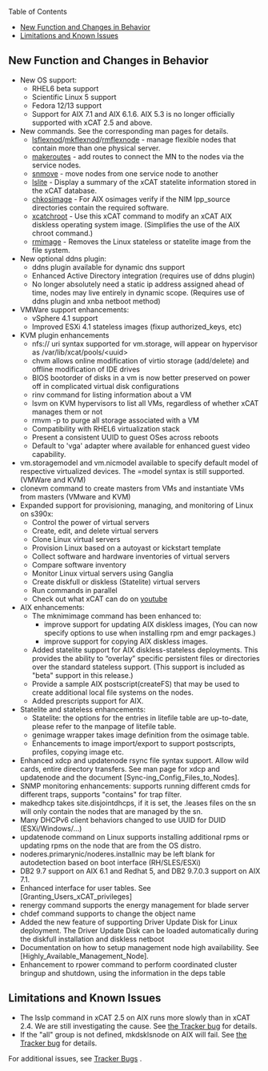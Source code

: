 <!-- START doctoc generated TOC please keep comment here to allow auto update -->
<!-- DON'T EDIT THIS SECTION, INSTEAD RE-RUN doctoc TO UPDATE -->
Table of Contents

- [New Function and Changes in Behavior](#new-function-and-changes-in-behavior)
- [Limitations and Known Issues](#limitations-and-known-issues)

<!-- END doctoc generated TOC please keep comment here to allow auto update -->

## New Function and Changes in Behavior

  * New OS support: 
    * RHEL6 beta support 
    * Scientific Linux 5 support 
    * Fedora 12/13 support 
    * Support for AIX 7.1 and AIX 6.1.6. AIX 5.3 is no longer officially supported with xCAT 2.5 and above. 
  * New commands. See the corresponding man pages for details. 
    * [lsflexnod](http://xcat.sourceforge.net/man1/lsflexnode.1.html)/[mkflexnod](http://xcat.sourceforge.net/man1/mkflexnode.1.html)/[rmflexnode](http://xcat.sourceforge.net/man1/rmflexnode.1.html) \- manage flexible nodes that contain more than one physical server. 
    * [makeroutes](http://xcat.sourceforge.net/man8/makeroutes.8.html) \- add routes to connect the MN to the nodes via the service nodes. 
    * [snmove](http://xcat.sourceforge.net/man1/snmove.1.html) \- move nodes from one service node to another 
    * [lslite](http://xcat.sourceforge.net/man1/lslite.1.html) \- Display a summary of the xCAT statelite information stored in the xCAT database. 
    * [chkosimage](http://xcat.sourceforge.net/man1/chkosimage.1.html) \- For AIX osimages verify if the NIM lpp_source directories contain the required software. 
    * [xcatchroot](http://xcat.sourceforge.net/man1/xcatchroot.1.html) \- Use this xCAT command to modify an xCAT AIX diskless operating system image. (Simplifies the use of the AIX chroot command.) 
    * [rmimage](http://xcat.sourceforge.net/man1/rmimage.1.html) \- Removes the Linux stateless or statelite image from the file system. 
  * New optional ddns plugin: 
    * ddns plugin available for dynamic dns support 
    * Enhanced Active Directory integration (requires use of ddns plugin) 
    * No longer absolutely need a static ip address assigned ahead of time, nodes may live entirely in dynamic scope. (Requires use of ddns plugin and xnba netboot method) 
  * VMWare support enhancements: 
    * vSphere 4.1 support 
    * Improved ESXi 4.1 stateless images (fixup authorized_keys, etc) 
  * KVM plugin enhancements 
    * nfs:// uri syntax supported for vm.storage, will appear on hypervisor as /var/lib/xcat/pools/&lt;uuid&gt;
    * chvm allows online modification of virtio storage (add/delete) and offline modification of IDE drives 
    * BIOS bootorder of disks in a vm is now better preserved on power off in complicated virtual disk configurations 
    * rinv command for listing information about a VM 
    * lsvm on KVM hypervisors to list all VMs, regardless of whether xCAT manages them or not 
    * rmvm -p to purge all storage associated with a VM 
    * Compatibility with RHEL6 virtualization stack 
    * Present a consistent UUID to guest OSes across reboots 
    * Default to 'vga' adapter where available for enhanced guest video capability. 
  * vm.storagemodel and vm.nicmodel available to specify default model of respective virtualized devices. The =model syntax is still supported. (VMWare and KVM) 
  * clonevm command to create masters from VMs and instantiate VMs from masters (VMware and KVM) 
  * Expanded support for provisioning, managing, and monitoring of Linux on s390x: 
    * Control the power of virtual servers 
    * Create, edit, and delete virtual servers 
    * Clone Linux virtual servers 
    * Provision Linux based on a autoyast or kickstart template 
    * Collect software and hardware inventories of virtual servers 
    * Compare software inventory 
    * Monitor Linux virtual servers using Ganglia 
    * Create diskfull or diskless (Statelite) virtual servers 
    * Run commands in parallel 
    * Check out what xCAT can do on [youtube](http://www.youtube.com/user/xcatuser)
  * AIX enhancements: 
    * The mknimimage command has been enhanced to: 
      * improve support for updating AIX diskless images, (You can now specify options to use when installing rpm and emgr packages.) 
      * improve support for copying AIX diskless images. 
    * Added statelite support for AIX diskless-stateless deployments. This provides the ability to “overlay” specific persistent files or directories over the standard stateless support. (This support is included as "beta" support in this release.) 
    * Provide a sample AIX postscript(createFS) that may be used to create additional local file systems on the nodes. 
    * Added prescripts support for AIX. 
  * Statelite and stateless enhancements: 
    * Statelite: the options for the entries in litefile table are up-to-date, please refer to the manpage of litefile table. 
    * genimage wrapper takes image definition from the osimage table. 
    * Enhancements to image import/export to support postscripts, profiles, copying image etc. 
  * Enhanced xdcp and updatenode rsync file syntax support. Allow wild cards, entire directory transfers. See man page for xdcp and updatenode and the document [Sync-ing_Config_Files_to_Nodes].
  * SNMP monitoring enhancements: supports running different cmds for different traps, supports "contains" for trap filter. 
  * makedhcp takes site.disjointdhcps, if it is set, the .leases files on the sn will only contain the nodes that are managed by the sn. 
  * Many DHCPv6 client behaviors changed to use UUID for DUID (ESXi/Windows/...) 
  * updatenode command on Linux supports installing additional rpms or updating rpms on the node that are from the OS distro. 
  * noderes.primarynic/noderes.installnic may be left blank for autodetection based on boot interface (RH/SLES/ESXi) 
  * DB2 9.7 support on AIX 6.1 and Redhat 5, and DB2 9.7.0.3 support on AIX 7.1. 
  * Enhanced interface for user tables. See  [Granting_Users_xCAT_privileges]
  * renergy command supports the energy management for blade server 
  * chdef command supports to change the object name 
  * Added the new feature of supporting Driver Update Disk for Linux deployment. The Driver Update Disk can be loaded automatically during the diskfull installation and diskless netboot 
  * Documentation on how to setup management node high availability. See [Highly_Available_Management_Node].
  * Enhancement to rpower command to perform coordinated cluster bringup and shutdown, using the information in the deps table 

## Limitations and Known Issues

  * The lsslp command in xCAT 2.5 on AIX runs more slowly than in xCAT 2.4. We are still investigating the cause. See [the Tracker bug](https://sourceforge.net/tracker/?func=detail&aid=3035938&group_id=208749&atid=1006945) for details. 
  * If the "all" group is not defined, mkdsklsnode on AIX will fail. See [the Tracker bug](https://sourceforge.net/tracker/?func=detail&aid=3091461&group_id=208749&atid=1006945) for details. 

For additional issues, see [Tracker Bugs](http://sourceforge.net/tracker2/?func=browse&group_id=208749&atid=1006945) . 
